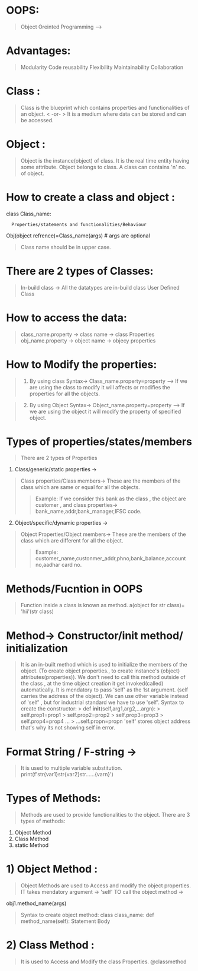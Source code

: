 # OOPS: 
> Object Oreinted Programming -->

# Advantages:
> Modularity
> Code reusability
> Flexibility
> Maintainability
> Collaboration

# Class : 
> Class is the blueprint which contains properties and functionalities of an object.
< -or- >
> It is a medium where data can be stored and can be accessed.

# Object : 
> Object is the instance(object) of class.
> It is the real time entity having some attribute.
> Object belongs to class.
> A class can contains 'n' no. of object.

# How to create a class and object :
class Class_name:
      
      Properties/statements and functionalities/Behaviour

Obj(object refrence)=Class_name(args)  # args are optional
> Class name should be in upper case.

# There are 2 types of Classes:
> In-build class -> All the datatypes are in-build class
> User Defined Class 

# How to access the data:
> class_name.property -> class name -> class Properties
> obj_name.property -> object name -> objecy properties

# How to Modify the properties:
> 1) By using class
 Syntax-> Class_name.property=property
--> If we are using the class to  modify it will affects or modifies the properties for all the objects.

> 2) By using Object
 Syntax-> Object_name.property=property
--> If we are using the object it will modify the property of specified object.

# Types of properties/states/members
> There are 2 types of Properties
 1) Class/generic/static properties ->
 > Class properties/Class members-> These are the members of the class which are same or equal for all the objects.
 >> Example: If we consider this bank as the class , the object are customer , and class properties-> bank_name,addr,bank_manager,IFSC code.
 
 2) Object/specific/dynamic properties ->
 > Object Properties/Object members-> These are the members of the class  which are different for all the object.
 >> Example: customer_name,custonmer_addr,phno,bank_balance,account no,aadhar card no.


# Methods/Fucntion in OOPS 
> Function inside a class is known as method.
> a(object for str class)= 'hii'(str class)

# Method-> Constructor/init method/ initialization  
> It is an in-built method which is used to initialize the members of the object. (To create object properties.,  to create instance's (object) attributes(properties)).
> We don't need to call this method outside of the class , at the time object creation it get invoked(called) automatically.
> It is mendatory to pass 'self' as the 1st argument. (self carries the address of the object).
> We can use other variable instead of 'self' , but for industrial standard we have to use 'self'.
> Syntax to create the constructor: 
    > def __init__(self,arg1,arg2,...argn):
    >       self.prop1=prop1
    >       self.prop2=prop2
    >       self.prop3=prop3
    >       self.prop4=prop4 ...
    >    ...self.propn=propn
> 'self' stores object address that's why its not showing self in error.

# Format String / F-string ->
> It is used to multiple variable substitution.
> print(f'str{var1}str{var2}str......{varn}')

# Types of Methods:
> Methods are used to provide functionalities to the object.
> There are 3 types of methods:
1) Object Method
2) Class Method
3) static Method

# 1) Object Method :
> Object Methods are used to Access and modify the object properties.
> IT takes mendatory argument -> 'self'
> TO call the object method -> 

  obj1.method_name(args)

> Syntax to create object method:
  class class_name:
      def method_name(self):
          Statement Body 

# 2) Class Method :
> It is used to Access and Modify the class Properties.
> @classmethod